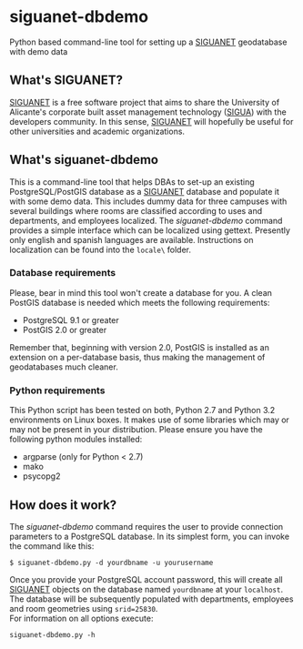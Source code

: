 siguanet-dbdemo
===============

Python based command-line tool for setting up a [SIGUANET](https://github.com/labgeo/siguanet-dbsetup) geodatabase with demo data

## What's SIGUANET?
[SIGUANET](https://github.com/labgeo/siguanet-dbsetup) is a free software project that aims to share the University of Alicante's corporate built asset management technology ([SIGUA](http://www.sigua.ua.es)) with the developers community.
In this sense, [SIGUANET](https://github.com/labgeo/siguanet-dbsetup) will hopefully be useful for other universities and academic organizations.

## What's siguanet-dbdemo
This is a command-line tool that helps DBAs to set-up an existing PostgreSQL/PostGIS database as a [SIGUANET](https://github.com/labgeo/siguanet-dbsetup) database and populate it with some demo data.
This includes dummy data for three campuses with several buildings where rooms are classified according to uses and departments, and employees localized.
The *siguanet-dbdemo* command provides a simple interface which can be localized using gettext. Presently only english and spanish languages are available. Instructions on localization can be found into the `locale\` folder.

### Database requirements
Please, bear in mind this tool won't create a database for you. A clean PostGIS database is needed which meets the following requirements:
* PostgreSQL 9.1 or greater
* PostGIS 2.0 or greater

Remember that, beginning with version 2.0, PostGIS is installed as an extension on a per-database basis, thus making the management of geodatabases much cleaner.

### Python requirements
This Python script has been tested on both, Python 2.7 and Python 3.2 environments on Linux boxes.
It makes use of some libraries which may or may not be present in your distribution. Please ensure you have the following python modules installed:
* argparse (only for Python < 2.7)
* mako
* psycopg2

## How does it work?
The *siguanet-dbdemo* command requires the user to provide connection parameters to a PostgreSQL database.
In its simplest form, you can invoke the command like this:  
```shell
$ siguanet-dbdemo.py -d yourdbname -u yourusername
```  
  
Once you provide your PostgreSQL account password, this will create all [SIGUANET](https://github.com/labgeo/siguanet-dbsetup) objects on the database named `yourdbname` at your `localhost`.  
The database will be subsequently populated with departments, employees and room geometries using `srid=25830`.  
For information on all options execute:  
```shell
siguanet-dbdemo.py -h
```
